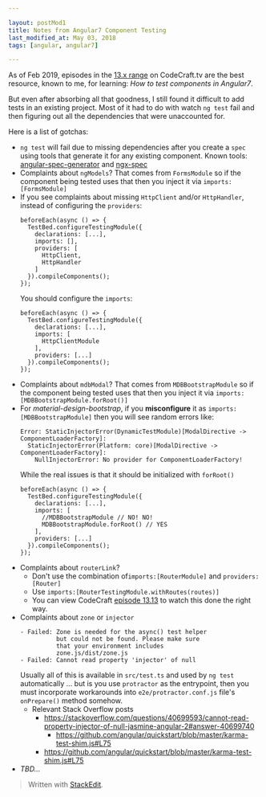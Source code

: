 ```yaml
---  

layout: postMod1
title: Notes from Angular7 Component Testing
last_modified_at: May 03, 2018
tags: [angular, angular7]  

--- 
```


As of Feb 2019, episodes in the [13.x range](https://codecraft.tv/courses/angular/unit-testing/angular-test-bed/) on CodeCraft.tv are the best resource, known to me, for learning: *How to test components in Angular7*.

But even after absorbing all that goodness, I still found it difficult to add tests in an existing project. Most of it had to do with watch `ng test` fail and then figuring out all the dependencies that were unaccounted for.

Here is a list of gotchas:

* `ng test` will fail due to missing dependencies after you create a `spec` using tools that generate it for any existing component. Known tools: [angular-spec-generator](https://www.npmjs.com/package/angular-spec-generator) and [ngx-spec](https://github.com/smnbbrv/ngx-spec)
* Complaints about `ngModels`? That comes from `FormsModule` so if the component being tested uses that then you inject it via `imports: [FormsModule]`
* If you see complaints about missing `HttpClient` and/or `HttpHandler`, instead of configuring the `providers`:
	```
	beforeEach(async () => {
      TestBed.configureTestingModule({
        declarations: [...],
        imports: [],
        providers: [
          HttpClient,
          HttpHandler
        ]
      }).compileComponents();
    });
	```
	You should configure the `imports`:
	```
	beforeEach(async () => {
      TestBed.configureTestingModule({
        declarations: [...],
        imports: [
          HttpClientModule
        ],
        providers: [...]
      }).compileComponents();
    });
	```
* Complaints about `mdbModal`? That comes from `MDBBootstrapModule` so if the component being tested uses that then you inject it via `imports: [MDBBootstrapModule.forRoot()]`
 * For *material-design-bootstrap*, if you **misconfigure** it as `imports:[MDBBootstrapModule]` then you will see random errors like:
	```
    Error: StaticInjectorError(DynamicTestModule)[ModalDirective -> ComponentLoaderFactory]: 
      StaticInjectorError(Platform: core)[ModalDirective -> ComponentLoaderFactory]: 
        NullInjectorError: No provider for ComponentLoaderFactory!
	```
	While the real issues is that it should be initialized with `forRoot()`
	```
	beforeEach(async () => {
      TestBed.configureTestingModule({
        declarations: [...],
        imports: [
          //MDBBootstrapModule // NO! NO!
          MDBBootstrapModule.forRoot() // YES
        ],
        providers: [...]
      }).compileComponents();
    });
	```
* Complaints about `routerLink`?
	* Don't use the combination of`imports:[RouterModule]` and `providers:[Router]`
	* Use `imports:[RouterTestingModule.withRoutes(routes)]`
	* You can view CodeCraft [episode 13.13](https://codecraft.tv/courses/angular/unit-testing/routing/) to watch this done the right way.
* Complaints about `zone` or `injector`
    ```
    - Failed: Zone is needed for the async() test helper
              but could not be found. Please make sure
              that your environment includes
              zone.js/dist/zone.js
    - Failed: Cannot read property 'injector' of null
    ```
    Usually all of this is available in `src/test.ts` and used by `ng test` automatically ... but is you use `protractor` as the entrypoint, then you must incorporate workarounds into `e2e/protractor.conf.js` file's `onPrepare()` method somehow.
    * Relevant Stack Overflow posts
	    * https://stackoverflow.com/questions/40699593/cannot-read-property-injector-of-null-jasmine-angular-2#answer-40699740
		    * https://github.com/angular/quickstart/blob/master/karma-test-shim.js#L75
	    * https://github.com/angular/quickstart/blob/master/karma-test-shim.js#L75
* *TBD...*

> Written with  [StackEdit](https://stackedit.io/).

<!--stackedit_data:
eyJoaXN0b3J5IjpbLTE3Nzg4MzkzNzAsLTkzOTAwMjgzNiwtNz
EwODg3NjU4LC0xNjQ5ODY0NzFdfQ==
-->